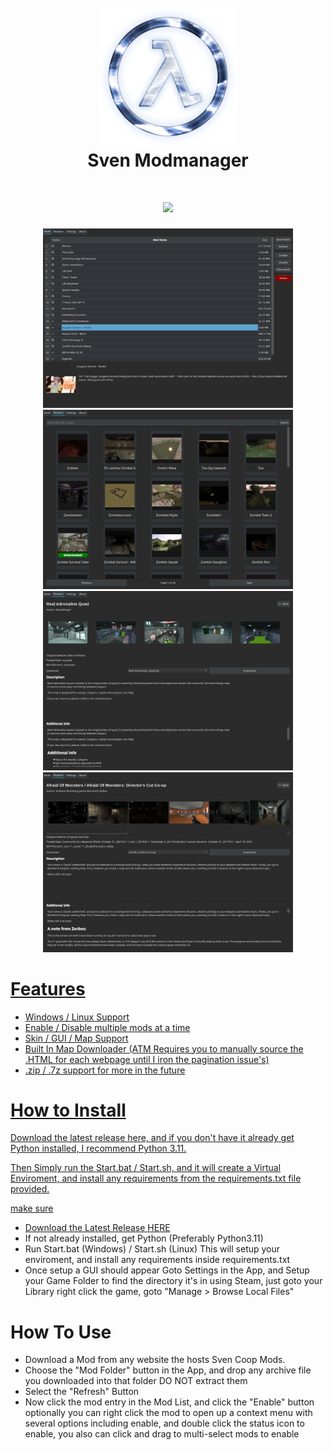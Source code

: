 <h1 align="center">
  <br>
  <a href="https://github.com/FrameEnder/Sven-Coop-Modmanager"><img src="https://github.com/FrameEnder/Sven-Coop-Modmanager/blob/main/Sven_Map-Manager.png" width="220"></a>
  <br>
  <b>Sven Modmanager</b>
  <br>
</h1>

<h1 align="center">
 <a href="https://github.com/FrameEnder/Sven-Coop-Modmanager/releases/latest">
        <img src="https://img.shields.io/badge/Download-Latest-green" width="140">
</h1>

<p align="center">
  <a href="https://github.com/FrameEnder/Sven-Coop-Modmanager">
  <img src="https://github.com/FrameEnder/Sven-Coop-Modmanager/blob/main/Data/Screenshots/1.png" width="400">
  <img src="https://github.com/FrameEnder/Sven-Coop-Modmanager/blob/main/Data/Screenshots/2.png" width="400">
  <img src="https://github.com/FrameEnder/Sven-Coop-Modmanager/blob/main/Data/Screenshots/3.png" width="400">
  <img src="https://github.com/FrameEnder/Sven-Coop-Modmanager/blob/main/Data/Screenshots/4.png" width="400">
</p>

# Features

* Windows / Linux Support
* Enable / Disable multiple mods at a time
* Skin / GUI / Map Support
* Built In Map Downloader
  (ATM Requires you to manually source the .HTML for each webpage until I iron the pagination issue's)
* .zip / .7z support for more in the future

# How to Install 

Download the latest release here, and if you don't have it already get Python installed, I recommend Python 3.11. 

Then Simply run the Start.bat / Start.sh, and it will create a Virtual Enviroment, and install any requirements from the requirements.txt file provided. 

make sure

* Download the Latest Release [HERE](https://github.com/FrameEnder/Sven-Coop-Modmanager/releases/latest)
* If not already installed, get Python (Preferably Python3.11)
* Run Start.bat (Windows) / Start.sh (Linux)
  This will setup your enviroment, and install any requirements inside requirements.txt
* Once setup a GUI should appear Goto Settings in the App, and Setup your Game Folder to find the directory it's in using Steam, just goto your Library right click the game, goto "Manage > Browse Local Files"

# How To Use

* Download a Mod from any website the hosts Sven Coop Mods.
* Choose the "Mod Folder" button in the App, and drop any archive file you downloaded into that folder DO NOT extract them
* Select the "Refresh" Button
* Now click the mod entry in the Mod List, and click the "Enable" button
  optionally you can right click the mod to open up a context menu with several options including enable, and double click the status icon to enable, you also can click and drag to multi-select mods to enable
